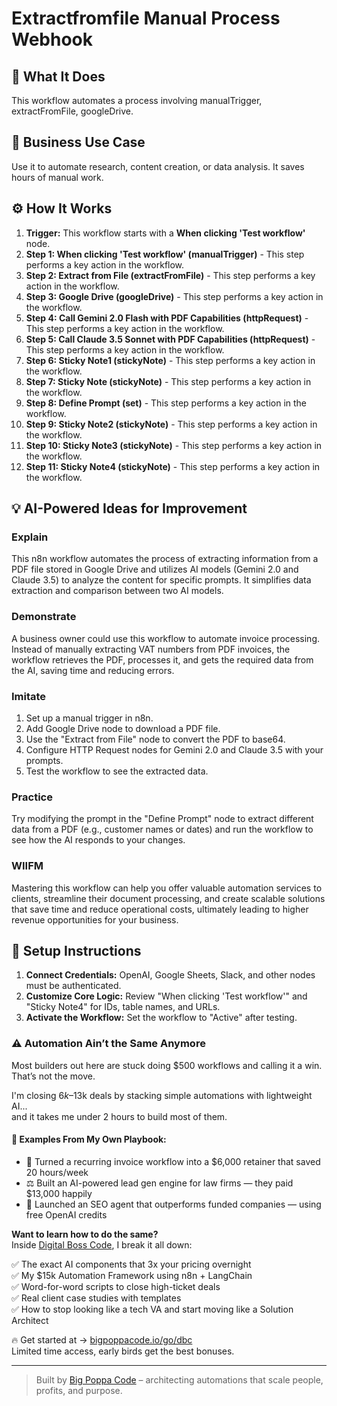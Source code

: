 # Extractfromfile Manual Process Webhook

## 🚀 What It Does
This workflow automates a process involving manualTrigger, extractFromFile, googleDrive.

## 💼 Business Use Case
Use it to automate research, content creation, or data analysis. It saves hours of manual work.

## ⚙️ How It Works
1.  **Trigger:** This workflow starts with a **When clicking 'Test workflow'** node.
2. **Step 1: When clicking 'Test workflow' (manualTrigger)** - This step performs a key action in the workflow.
3. **Step 2: Extract from File (extractFromFile)** - This step performs a key action in the workflow.
4. **Step 3: Google Drive (googleDrive)** - This step performs a key action in the workflow.
5. **Step 4: Call Gemini 2.0 Flash with PDF Capabilities (httpRequest)** - This step performs a key action in the workflow.
6. **Step 5: Call Claude 3.5 Sonnet with PDF Capabilities (httpRequest)** - This step performs a key action in the workflow.
7. **Step 6: Sticky Note1 (stickyNote)** - This step performs a key action in the workflow.
8. **Step 7: Sticky Note (stickyNote)** - This step performs a key action in the workflow.
9. **Step 8: Define Prompt (set)** - This step performs a key action in the workflow.
10. **Step 9: Sticky Note2 (stickyNote)** - This step performs a key action in the workflow.
11. **Step 10: Sticky Note3 (stickyNote)** - This step performs a key action in the workflow.
12. **Step 11: Sticky Note4 (stickyNote)** - This step performs a key action in the workflow.

## 💡 AI-Powered Ideas for Improvement
### Explain
This n8n workflow automates the process of extracting information from a PDF file stored in Google Drive and utilizes AI models (Gemini 2.0 and Claude 3.5) to analyze the content for specific prompts. It simplifies data extraction and comparison between two AI models.

### Demonstrate
A business owner could use this workflow to automate invoice processing. Instead of manually extracting VAT numbers from PDF invoices, the workflow retrieves the PDF, processes it, and gets the required data from the AI, saving time and reducing errors.

### Imitate
1. Set up a manual trigger in n8n.
2. Add Google Drive node to download a PDF file.
3. Use the "Extract from File" node to convert the PDF to base64.
4. Configure HTTP Request nodes for Gemini 2.0 and Claude 3.5 with your prompts.
5. Test the workflow to see the extracted data.

### Practice
Try modifying the prompt in the "Define Prompt" node to extract different data from a PDF (e.g., customer names or dates) and run the workflow to see how the AI responds to your changes.

### WIIFM
Mastering this workflow can help you offer valuable automation services to clients, streamline their document processing, and create scalable solutions that save time and reduce operational costs, ultimately leading to higher revenue opportunities for your business.

## 🔧 Setup Instructions
1. **Connect Credentials:** OpenAI, Google Sheets, Slack, and other nodes must be authenticated.
2. **Customize Core Logic:** Review "When clicking 'Test workflow'" and "Sticky Note4" for IDs, table names, and URLs.
3. **Activate the Workflow:** Set the workflow to "Active" after testing.

### ⚠️ Automation Ain’t the Same Anymore

Most builders out here are stuck doing $500 workflows and calling it a win.  
That’s not the move.  

I'm closing $6k–$13k deals by stacking simple automations with lightweight AI...  
and it takes me under 2 hours to build most of them.

#### 🧠 Examples From My Own Playbook:
- 🔁 Turned a recurring invoice workflow into a $6,000 retainer that saved 20 hours/week  
- ⚖️ Built an AI-powered lead gen engine for law firms — they paid $13,000 happily  
- 🚀 Launched an SEO agent that outperforms funded companies — using free OpenAI credits  

**Want to learn how to do the same?**  
Inside [Digital Boss Code](https://bigpoppacode.io/go/dbc), I break it all down:

✅ The exact AI components that 3x your pricing overnight  
✅ My $15k Automation Framework using n8n + LangChain  
✅ Word-for-word scripts to close high-ticket deals  
✅ Real client case studies with templates  
✅ How to stop looking like a tech VA and start moving like a Solution Architect  

🔥 Get started at → [bigpoppacode.io/go/dbc](https://bigpoppacode.io/go/dbc)  
Limited time access, early birds get the best bonuses.

---
> Built by [Big Poppa Code](https://bigpoppacode.io) – architecting automations that scale people, profits, and purpose.
